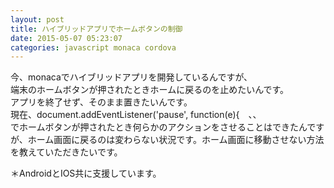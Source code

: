 ```yaml
---
layout: post
title: ハイブリッドアプリでホームボタンの制御
date: 2015-05-07 05:23:07
categories: javascript monaca cordova
---
```

<!-- {% raw %} -->
<p>今、monacaでハイブリッドアプリを開発しているんですが、<br>
端末のホームボタンが押されたときホームに戻るのを止めたいんです。<br>
アプリを終了せず、そのまま置きたいんです。<br>
現在、document.addEventListener('pause', function(e){　、、<br>
でホームボタンが押されたとき何らかのアクションをさせることはできたんですが、ホーム画面に戻るのは変わらない状況です。ホーム画面に移動させない方法を教えていただきたいです。</p>

<p>＊AndroidとIOS共に支援しています。</p>
<!-- {% endraw %} -->

